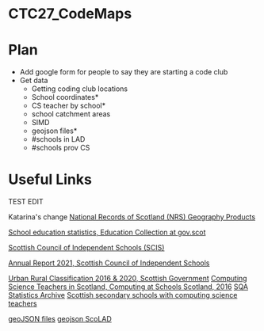 # CTC27_CodeMaps

# Plan
- Add google form for people to say they are starting a code club
- Get data
    - Getting coding club locations
    - School coordinates*
    - CS teacher by school*
    - school catchment areas
    - SIMD 
    - geojson files* 
    - #schools in LAD
    - #schools prov CS

# Useful Links
TEST EDIT

Katarina's change
[National Records of Scotland (NRS) Geography Products](https://www.nrscotland.gov.uk/statistics-and-data/geography/our-products)


[School education statistics, Education Collection at gov.scot](https://www.gov.scot/collections/school-education-statistics)


[Scottish Council of Independent Schools (SCIS)](https://www.scis.org.uk)


[Annual Report 2021, Scottish Council of Independent Schools](https://www.scis.org.uk/assets/Uploads/SCIS-publications/SCIS-Annual-Report-2021.pdf)


[Urban Rural Classification 2016 & 2020, Scottish Government](https://www.gov.scot/collections/agriculture-fisheries-and-ruralstatistics/#urbanruralclassification)
[Computing Science Teachers in Scotland, Computing at Schools Scotland, 2016](https://nanopdf.com/download/computing-science-teachers-in-scotland-2016_pdf)
[SQA Statistics Archive](https://www.sqa.org.uk/sqa/57523.html)
[Scottish secondary schools with computing science teachers](https://public.tableau.com/app/profile/kiranjoza/viz/CS-Teachers-FOI-Responses-2016-2020/FTEbyLocalAuthority)

[geoJSON files](http://martinjc.github.io/UK-GeoJSON/)
[geojson ScoLAD](https://github.com/martinjc/UK-GeoJSON/blob/master/json/administrative/sco/lad.json)